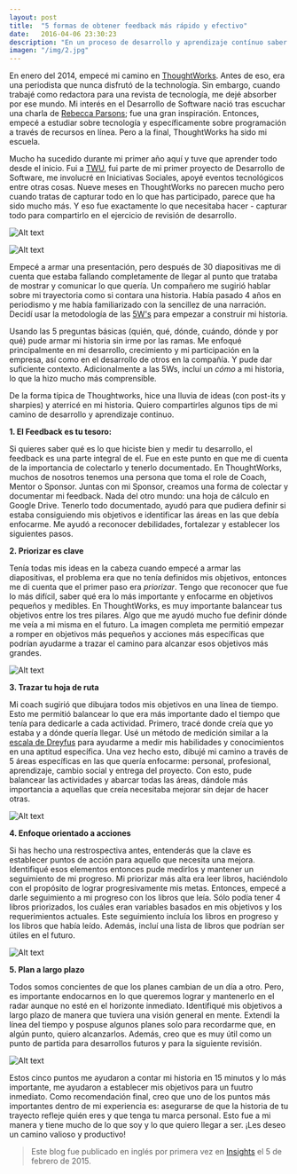 ```yaml
---
layout: post
title:  "5 formas de obtener feedback más rápido y efectivo"
date:   2016-04-06 23:30:23
description: "En un proceso de desarrollo y aprendizaje contínuo saber dónde estás, qué te hace falta y cuáles son los siguientes pasos son las preguntas constantes. Aquí algunos tips de mi experiencia en el primer año cuando hice cambio de carrera"
imagen: "/img/2.jpg"
---
```

En enero del 2014, empecé mi camino en [ThoughtWorks]("https://www.thoughtworks.com/"). Antes de eso, era una periodista que nunca disfrutó de la technología. Sin embargo, cuando trabajé como redactora para una revista de tecnología, me dejé absorber por ese mundo. Mi interés en el Desarrollo de Software nació tras escuchar una charla de [Rebecca Parsons]("https://www.thoughtworks.com/profiles/rebecca-parsons"); fue una gran inspiración. Entonces, empecé a estudiar sobre tecnología y específicamente sobre programación a través de recursos en línea. Pero a la final, ThoughtWorks ha sido mi escuela.

Mucho ha sucedido durante mi primer año aquí y tuve que aprender todo desde el inicio. Fui a [TWU]("https://www.thoughtworks.com/insights/blog/cultivating-next-generation-technical-talent"), fui parte de mi primer proyecto de Desarrollo de Software, me involucré en Iniciativas Sociales, apoyé eventos tecnológicos entre otras cosas. Nueve meses en ThoughtWorks no parecen mucho pero cuando tratas de capturar todo en lo que has participado, parece que ha sido mucho más. Y eso fue exactamente lo que necesitaba hacer - capturar todo para compartirlo en el ejercicio de revisión de desarrollo.

![Alt text](/img/foto1.jpg "Foto1")

![Alt text](/img/2.jpg "Foto2")

Empecé a armar una presentación, pero después de 30 diapositivas me di cuenta que estaba fallando completamente de llegar al punto que trataba de mostrar y comunicar lo que quería. Un compañero me sugirió hablar sobre mi trayectoria como si contara una historia. Había pasado 4 años en periodismo y me había familiarizado con la sencillez de una narración. Decidí usar la metodología de las [5W's]("https://en.wikipedia.org/wiki/Five_Ws") para empezar a construir mi historia.

Usando las 5 preguntas básicas (quién, qué, dónde, cuándo, dónde y por qué) pude armar mi historia sin irme por las ramas. Me enfoqué principalmente en mi desarrollo, crecimiento y mi participación en la empresa, así como en el desarrollo de otros en la compañía. Y pude dar suficiente contexto. Adicionalmente a las 5Ws, incluí un *cómo* a mi historia, lo que la hizo mucho más comprensible.

De la forma típica de Thoughtworks, hice una lluvia de ideas (con post-its y sharpies) y aterricé en mi historia. Quiero compartirles algunos tips de mi camino de desarrollo y aprendizaje continuo.

**1. El Feedback es tu tesoro:**

Si quieres saber qué es lo que hiciste bien y medir tu desarrollo, el feedback es una parte integral de el. Fue en este punto en que me di cuenta de la importancia de colectarlo y tenerlo documentado. En ThoughtWorks, muchos de nosotros tenemos una persona que toma el role de Coach, Mentor o Sponsor. Juntas con mi Sponsor, creamos una forma de colectar y documentar mi feedback. Nada del otro mundo: una hoja de cálculo en Google Drive. Tenerlo todo documentado, ayudó para que pudiera definir si estaba consiguiendo mis objetivos e identificar las áreas en las que debía enfocarme. Me ayudó a reconocer debilidades, fortalezar y establecer los siguientes pasos.

**2. Priorizar es clave**

Tenía todas mis ideas en la cabeza cuando empecé a armar las diapositivas, el problema era que no tenía definidos mis objetivos, entonces me di cuenta que el primer paso era *priorizar*. Tengo que reconocer que fue lo más difícil, saber qué era lo más importante y enfocarme en objetivos pequeños y medibles. En ThoughtWorks, es muy importante balancear tus objetivos entre los tres pilares. Algo que me ayudó mucho fue definir dónde me veía a mi misma en el futuro. La imagen completa me permitió empezar a romper en objetivos más pequeños y acciones más específicas que podrían ayudarme a trazar el camino para alcanzar esos objetivos más grandes.

![Alt text](/img/3.jpg "Foto3")

**3. Trazar tu hoja de ruta**

Mi coach sugirió que dibujara todos mis objetivos en una línea de tiempo. Esto me permitió balancear lo que era más importante dado el tiempo que tenía para dedicarle a cada actividad. Primero, tracé donde creía que yo estaba y a dónde quería llegar. Usé un método de medición similar a la [escala de Dreyfus]("https://en.wikipedia.org/wiki/Dreyfus_model_of_skill_acquisition") para ayudarme a medir mis habilidades y conocimientos en una aptitud específica. Una vez hecho esto, dibujé mi camino a través de 5 áreas específicas en las que quería enfocarme: personal, profesional, aprendizaje, cambio social y entrega del proyecto. Con esto, pude balancear las actividades y abarcar todas las áreas, dándole más importancia a aquellas que creía necesitaba mejorar sin dejar de hacer otras.

![Alt text](/img/4.jpg "Foto4")

**4. Enfoque orientado a acciones**

Si has hecho una restrospectiva antes, entenderás que la clave es establecer puntos de acción para aquello que necesita una mejora. Identifiqué esos elementos entonces pude medirlos y mantener un seguimiento de mi progreso. Mi priorizar más alta era leer libros, haciéndolo con el propósito de lograr progresivamente mis metas. Entonces, empecé a darle seguimiento a mi progreso con los libros que leía. Sólo podía tener 4 libros priorizados, los cuáles eran variables basados en mis objetivos y los requerimientos actuales. Este seguimiento incluía los libros en progreso y los libros que había leído. Además, incluí una lista de libros que podrían ser útiles en el futuro.

![Alt text](/img/5.png "Foto5")

**5. Plan a largo plazo**

Todos somos concientes de que los planes cambian de un día a otro. Pero, es importante endocarnos en lo que queremos lograr y mantenerlo en el radar aunque no esté en el horizonte inmediato. Identifiqué mis objetivos a largo plazo de manera que tuviera una visión general en mente. Extendí la línea del tiempo y pospuse algunos planes solo para recordarme que, en algún punto, quiero alcanzarlos. Además, creo que es muy útil como un punto de partida para desarrollos futuros y para la siguiente revisión.

![Alt text](/img/7.jpg "Foto6")

Estos cinco puntos me ayudaron a contar mi historia en 15 minutos y lo más importante, me ayudaron a establecer mis objetivos para un fuutro inmediato. Como recomendación final, creo que uno de los puntos más importantes dentro de mi experiencia es: asegurarse de que la historia de tu trayecto refleje quién eres y que tenga tu marca personal. Esto fue a mi manera y tiene mucho de lo que soy y lo que quiero llegar a ser. ¡Les deseo un camino valioso y productivo!

> Este blog fue publicado en inglés por primera vez en [Insights]("https://www.thoughtworks.com/insights/blog/5-ways-faster-and-more-effective-feedback") el 5 de febrero de 2015.

